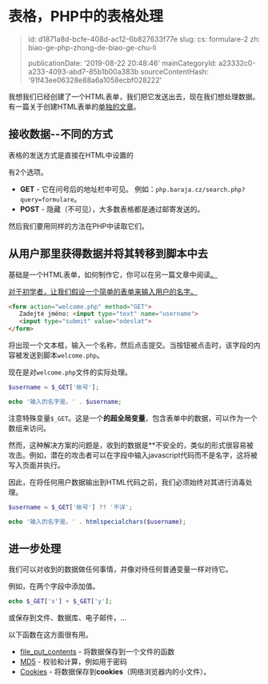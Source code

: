 表格，PHP中的表格处理
============

> id: d1871a8d-bcfe-408d-ac12-6b827633f77e
> slug:
> 	cs: formulare-2
> 	zh: biao-ge-php-zhong-de-biao-ge-chu-li
> 
> publicationDate: '2019-08-22 20:48:46'
> mainCategoryId: a23332c0-a233-4093-abd7-85b1b00a383b
> sourceContentHash: '91f43ee06328e88a6a1058ecbf028222'

我想我们已经创建了一个HTML表单，我们把它发送出去，现在我们想处理数据。有一篇关于创建HTML表单的<a href="/formulare">单独的文章</a>。

接收数据--不同的方式
----------------------------

表格的发送方式是直接在HTML中设置的

有2个选项。

- **GET** - 它在问号后的地址栏中可见。
 例如：`php.baraja.cz/search.php?query=formulare`。
- **POST** - 隐藏（不可见），大多数表格都是通过邮寄发送的。

然后我们要用同样的方法在PHP中读取它们。

从用户那里获得数据并将其转移到脚本中去
------------------------------------------------------

基础是一个HTML表单，如何制作它，你可以在另一篇文章中阅读<a href="/formulare">。

对于初学者，让我们假设一个简单的表单来输入用户的名字。

```html
<form action="welcome.php" method="GET">
   Zadejte jméno: <input type="text" name="username">
   <input type="submit" value="odeslat">
</form>
```

将出现一个文本框，输入一个名称，然后点击提交。当按钮被点击时，该字段的内容被发送到脚本`welcome.php`。

现在是对`welcome.php`文件的实际处理。

```php
$username = $_GET['帐号'];

echo '输入的名字是。' . $username;
```

注意特殊变量`$_GET`。这是一个**的超全局变量**，包含表单中的数据，可以作为一个数组来访问。

然而，这种解决方案的问题是，收到的数据是**不安全的，类似的形式很容易被攻击。例如，潜在的攻击者可以在字段中输入javascript代码而不是名字，这将被写入页面并执行。

因此，在将任何用户数据输出到HTML代码之前，我们必须始终对其进行消毒处理。

```php
$username = $_GET['帐号'] ?? '不详';

echo '输入的名字是。' . htmlspecialchars($username);
```

进一步处理
----------------

我们可以对收到的数据做任何事情，并像对待任何普通变量一样对待它。

例如，在两个字段中添加值。

```php
echo $_GET['x'] + $_GET['y'];
```

或保存到文件、数据库、电子邮件，...

以下函数在这方面很有用。

- <a href="/file-put-contents">file_put_contents</a> - 将数据保存到一个文件的函数
- <a href="/hashovani">MD5</a> - 校验和计算，例如用于密码
- <a href="/cookies">Cookies</a> - 将数据保存到**cookies**（网络浏览器内的小文件）。
